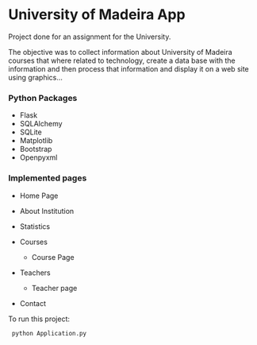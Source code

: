 # University of Madeira App

Project done for an assignment for the University.

The objective was to collect information about University of Madeira courses that where related to technology, create a data base with the information and then process that information and display it on a web site using graphics...


### Python Packages

* Flask
* SQLAlchemy
* SQLite
* Matplotlib
* Bootstrap
* Openpyxml

### Implemented pages

* Home Page

* About Institution

* Statistics

* Courses
  * Course Page
  
* Teachers
  * Teacher page

* Contact

To run this project:

```
 python Application.py 
```

